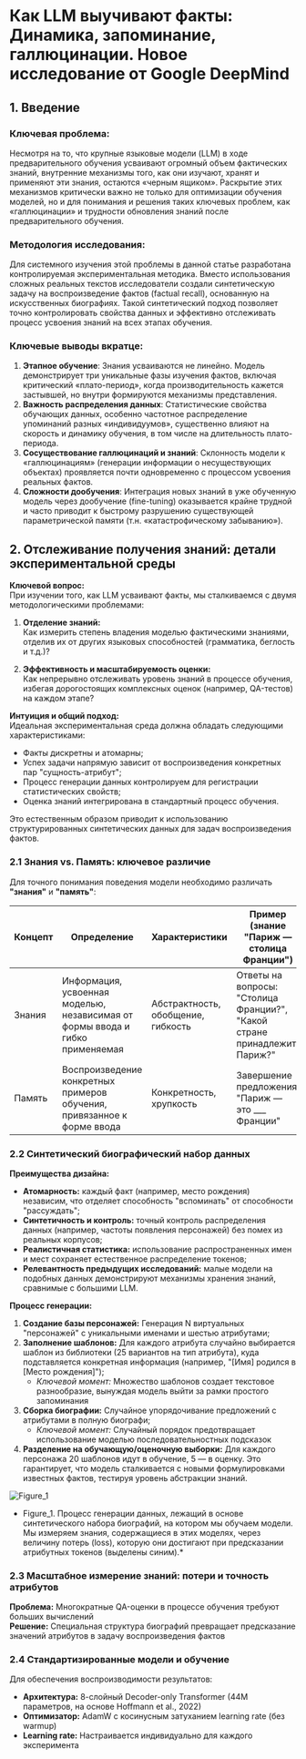 # **Как LLM выучивают факты: Динамика, запоминание, галлюцинации. Новое исследование от Google DeepMind**

## **1. Введение**

### **Ключевая проблема**: 

Несмотря на то, что крупные языковые модели (LLM) в ходе предварительного обучения усваивают огромный объем фактических знаний, внутренние механизмы того, как они изучают, хранят и применяют эти знания, остаются «черным ящиком». Раскрытие этих механизмов критически важно не только для оптимизации обучения моделей, но и для понимания и решения таких ключевых проблем, как «галлюцинации» и трудности обновления знаний после предварительного обучения.  

### **Методология исследования**: 

Для системного изучения этой проблемы в данной статье разработана контролируемая экспериментальная методика. Вместо использования сложных реальных текстов исследователи создали синтетическую задачу на воспроизведение фактов (factual recall), основанную на искусственных биографиях. Такой синтетический подход позволяет точно контролировать свойства данных и эффективно отслеживать процесс усвоения знаний на всех этапах обучения.  

### **Ключевые выводы вкратце**:  

1. **Этапное обучение**: Знания усваиваются не линейно. Модель демонстрирует три уникальные фазы изучения фактов, включая критический «плато-период», когда производительность кажется застывшей, но внутри формируются механизмы представления.  
2. **Важность распределения данных**: Статистические свойства обучающих данных, особенно частотное распределение упоминаний разных «индивидуумов», существенно влияют на скорость и динамику обучения, в том числе на длительность плато-периода.  
3. **Сосуществование галлюцинаций и знаний**: Склонность модели к «галлюцинациям» (генерации информации о несуществующих объектах) проявляется почти одновременно с процессом усвоения реальных фактов.  
4. **Сложности дообучения**: Интеграция новых знаний в уже обученную модель через дообучение (fine-tuning) оказывается крайне трудной и часто приводит к быстрому разрушению существующей параметрической памяти (т.н. «катастрофическому забыванию»).

## **2. Отслеживание получения знаний: детали экспериментальной среды**

**Ключевой вопрос:**  
При изучении того, как LLM усваивают факты, мы сталкиваемся с двумя методологическими проблемами:

1. **Отделение знаний:**  
   Как измерить степень владения моделью фактическими знаниями, отделив их от других языковых способностей (грамматика, беглость и т.д.)?

2. **Эффективность и масштабируемость оценки:**  
   Как непрерывно отслеживать уровень знаний в процессе обучения, избегая дорогостоящих комплексных оценок (например, QA-тестов) на каждом этапе?

**Интуиция и общий подход:**  
Идеальная экспериментальная среда должна обладать следующими характеристиками:
- Факты дискретны и атомарны;
- Успех задачи напрямую зависит от воспроизведения конкретных пар "сущность-атрибут";
- Процесс генерации данных контролируем для регистрации статистических свойств;
- Оценка знаний интегрирована в стандартный процесс обучения.

Это естественным образом приводит к использованию структурированных синтетических данных для задач воспроизведения фактов.

### 2.1 Знания vs. Память: ключевое различие

Для точного понимания поведения модели необходимо различать **"знания"** и **"память"**:

| Концепт  | Определение                                                                 | Характеристики                          | Пример (знание "Париж — столица Франции")              |
|----------|-----------------------------------------------------------------------------|-----------------------------------------|-------------------------------------------------------|
| Знания   | Информация, усвоенная моделью, независимая от формы ввода и гибко применяемая | Абстрактность, обобщение, гибкость     | Ответы на вопросы: "Столица Франции?", "Какой стране принадлежит Париж?" |
| Память   | Воспроизведение конкретных примеров обучения, привязанное к форме ввода      | Конкретность, хрупкость                | Завершение предложения: "Париж — это ___ Франции"      |

### 2.2 Синтетический биографический набор данных

**Преимущества дизайна:**
- **Атомарность:** каждый факт (например, место рождения) независим, что отделяет способность "вспоминать" от способности "рассуждать";
- **Синтетичность и контроль:** точный контроль распределения данных (например, частоты появления персонажей) без помех из реальных корпусов;
- **Реалистичная статистика:** использование распространенных имен и мест сохраняет естественное распределение токенов;
- **Релевантность предыдущих исследований:** малые модели на подобных данных демонстрируют механизмы хранения знаний, сравнимые с большими LLM.

**Процесс генерации:**
1. **Создание базы персонажей:** Генерация N виртуальных "персонажей" с уникальными именами и шестью атрибутами;
2. **Заполнение шаблонов:** Для каждого атрибута случайно выбирается шаблон из библиотеки (25 вариантов на тип атрибута), куда подставляется конкретная информация (например, "[Имя] родился в [Место рождения]");
   - *Ключевой момент:* Множество шаблонов создает текстовое разнообразие, вынуждая модель выйти за рамки простого запоминания
3. **Сборка биографии:** Случайное упорядочивание предложений с атрибутами в полную биографи;
   - *Ключевой момент:* Случайный порядок предотвращает использование моделью последовательностных подсказок
4. **Разделение на обучающую/оценочную выборки:** Для каждого персонажа 20 шаблонов идут в обучение, 5 — в оценку. Это гарантирует, что модель сталкивается с новыми формулировками известных фактов, тестируя уровень абстракции знаний.

![Figure_1](https://raw.githubusercontent.com/Verbasik/Weekly-arXiv-ML-AI-Research-Review/refs/heads/develop/2025/week-15/assets/Figure_1.png)
* Figure_1. Процесс генерации данных, лежащий в основе синтетического набора биографий, на котором мы обучаем модели. Мы измеряем знания, содержащиеся в этих моделях, через величину потерь (loss), которую они достигают при предсказании атрибутных токенов (выделены синим).*

### 2.3 Масштабное измерение знаний: потери и точность атрибутов

**Проблема:** Многократные QA-оценки в процессе обучения требуют больших вычислений  
**Решение:** Специальная структура биографий превращает предсказание значений атрибутов в задачу воспроизведения фактов  

### 2.4 Стандартизированные модели и обучение

Для обеспечения воспроизводимости результатов:

- **Архитектура:** 8-слойный Decoder-only Transformer (44M параметров, на основе Hoffmann et al., 2022)
- **Оптимизатор:** AdamW с косинусным затуханием learning rate (без warmup)
- **Learning rate:** Настраивается индивидуально для каждого эксперимента
